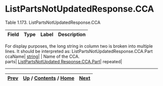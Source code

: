 # ListPartsNotUpdatedResponse.CCA

Table 1.173. ListPartsNotUpdatedResponse.CCA

Field| Type| Label| Description  
---|---|---|---  
For display purposes, the long string in column two is broken into multiple
lines. It should be interpreted as: ListPartsNotUpdatedResponse.CCA.Part  
ccaName| [string](ch01s11.md "gRPC Scalar Value Types")|  | Name of the CCA.  
parts| [ListPartsNotUpdated Response.CCA.Part](ch01s08s07s04.md
"ListPartsNotUpdatedResponse.CCA.Part")| repeated|  
  
  

* * *

[Prev](ch01s08s07s02.md) | [Up](ch01s08s07.md) / [Contents](index.md) / [Home](../../index.htm)|  [Next](ch01s08s07s04.md)  
---|---|---

